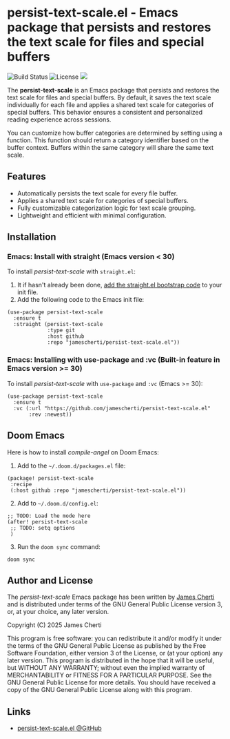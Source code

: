# persist-text-scale.el - Emacs package that persists and restores the text scale for files and special buffers
![Build Status](https://github.com/jamescherti/persist-text-scale.el/actions/workflows/ci.yml/badge.svg)
![License](https://img.shields.io/github/license/jamescherti/persist-text-scale.el)
![](https://raw.githubusercontent.com/jamescherti/persist-text-scale.el/main/.images/made-for-gnu-emacs.svg)

The **persist-text-scale** is an Emacs package that persists and restores the text scale for files and special buffers. By default, it saves the text scale individually for each file and applies a shared text scale for categories of special buffers. This behavior ensures a consistent and personalized reading experience across sessions.

You can customize how buffer categories are determined by setting using a function. This function should return a category identifier based on the buffer context. Buffers within the same category will share the same text scale.

## Features

- Automatically persists the text scale for every file buffer.
- Applies a shared text scale for categories of special buffers.
- Fully customizable categorization logic for text scale grouping.
- Lightweight and efficient with minimal configuration.

## Installation

### Emacs: Install with straight (Emacs version < 30)

To install *persist-text-scale* with `straight.el`:

1. It if hasn't already been done, [add the straight.el bootstrap code](https://github.com/radian-software/straight.el?tab=readme-ov-file#getting-started) to your init file.
2. Add the following code to the Emacs init file:
```emacs-lisp
(use-package persist-text-scale
  :ensure t
  :straight (persist-text-scale
             :type git
             :host github
             :repo "jamescherti/persist-text-scale.el"))
```

### Emacs: Installing with use-package and :vc (Built-in feature in Emacs version >= 30)

To install *persist-text-scale* with `use-package` and `:vc` (Emacs >= 30):

``` emacs-lisp
(use-package persist-text-scale
  :ensure t
  :vc (:url "https://github.com/jamescherti/persist-text-scale.el"
       :rev :newest))
```

## Doom Emacs

Here is how to install *compile-angel* on Doom Emacs:

1. Add to the `~/.doom.d/packages.el` file:
```elisp
(package! persist-text-scale
 :recipe
 (:host github :repo "jamescherti/persist-text-scale.el"))
```

2. Add to `~/.doom.d/config.el`:
```elisp
;; TODO: Load the mode here
(after! persist-text-scale
 ;; TODO: setq options
 )
```

3. Run the `doom sync` command:
```
doom sync
```

## Author and License

The *persist-text-scale* Emacs package has been written by [James Cherti](https://www.jamescherti.com/) and is distributed under terms of the GNU General Public License version 3, or, at your choice, any later version.

Copyright (C) 2025 James Cherti

This program is free software: you can redistribute it and/or modify it under the terms of the GNU General Public License as published by the Free Software Foundation, either version 3 of the License, or (at your option) any later version. This program is distributed in the hope that it will be useful, but WITHOUT ANY WARRANTY; without even the implied warranty of MERCHANTABILITY or FITNESS FOR A PARTICULAR PURPOSE. See the GNU General Public License for more details. You should have received a copy of the GNU General Public License along with this program.

## Links

- [persist-text-scale.el @GitHub](https://github.com/jamescherti/persist-text-scale.el)
